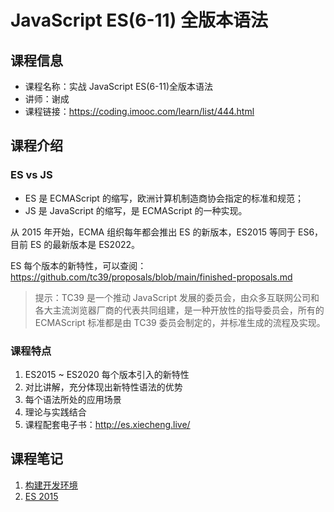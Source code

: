 # JavaScript ES(6-11) 全版本语法

## 课程信息

- 课程名称：实战 JavaScript ES(6-11)全版本语法
- 讲师：谢成
- 课程链接：<https://coding.imooc.com/learn/list/444.html>

## 课程介绍

### ES vs JS

- ES 是 ECMAScript 的缩写，欧洲计算机制造商协会指定的标准和规范；
- JS 是 JavaScript 的缩写，是 ECMAScript 的一种实现。

从 2015 年开始，ECMA 组织每年都会推出 ES 的新版本，ES2015 等同于 ES6，目前 ES 的最新版本是 ES2022。

ES 每个版本的新特性，可以查阅：<https://github.com/tc39/proposals/blob/main/finished-proposals.md>

> 提示：TC39 是一个推动 JavaScript 发展的委员会，由众多互联网公司和各大主流浏览器厂商的代表共同组建，是一种开放性的指导委员会，所有的 ECMAScript 标准都是由 TC39 委员会制定的，并标准生成的流程及实现。

### 课程特点

1. ES2015 ~ ES2020 每个版本引入的新特性
2. 对比讲解，充分体现出新特性语法的优势
3. 每个语法所处的应用场景
4. 理论与实践结合
5. 课程配套电子书：<http://es.xiecheng.live/>

## 课程笔记

1. [构建开发环境](./webpack.md)
2. [ES 2015](./es2015.md)
